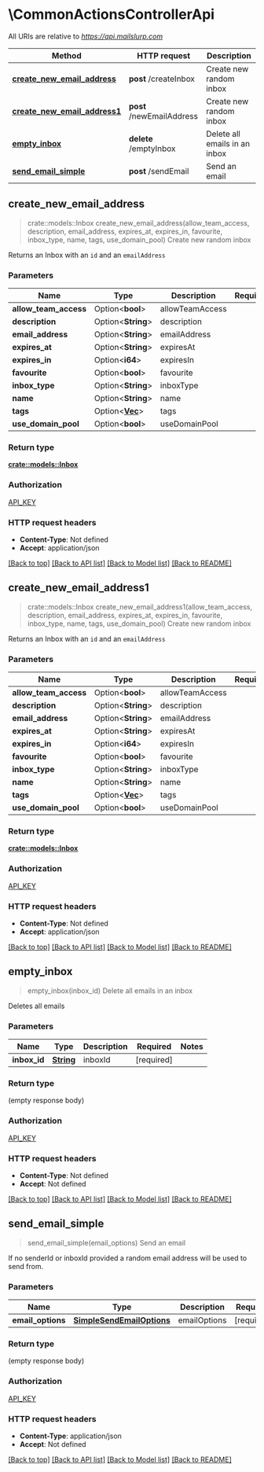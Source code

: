 # \CommonActionsControllerApi

All URIs are relative to *https://api.mailslurp.com*

| Method                                                                                | HTTP request              | Description                   |
| ------------------------------------------------------------------------------------- | ------------------------- | ----------------------------- |
| [**create_new_email_address**](CommonActionsControllerApi#create_new_email_address)   | **post** /createInbox     | Create new random inbox       |
| [**create_new_email_address1**](CommonActionsControllerApi#create_new_email_address1) | **post** /newEmailAddress | Create new random inbox       |
| [**empty_inbox**](CommonActionsControllerApi#empty_inbox)                             | **delete** /emptyInbox    | Delete all emails in an inbox |
| [**send_email_simple**](CommonActionsControllerApi#send_email_simple)                 | **post** /sendEmail       | Send an email                 |

## create_new_email_address

> crate::models::Inbox create_new_email_address(allow_team_access, description, email_address, expires_at, expires_in, favourite, inbox_type, name, tags, use_domain_pool)
> Create new random inbox

Returns an Inbox with an `id` and an `emailAddress`

### Parameters

| Name                  | Type                              | Description     | Required | Notes |
| --------------------- | --------------------------------- | --------------- | -------- | ----- |
| **allow_team_access** | Option<**bool**>                  | allowTeamAccess |          |
| **description**       | Option<**String**>                | description     |          |
| **email_address**     | Option<**String**>                | emailAddress    |          |
| **expires_at**        | Option<**String**>                | expiresAt       |          |
| **expires_in**        | Option<**i64**>                   | expiresIn       |          |
| **favourite**         | Option<**bool**>                  | favourite       |          |
| **inbox_type**        | Option<**String**>                | inboxType       |          |
| **name**              | Option<**String**>                | name            |          |
| **tags**              | Option<[**Vec<String>**](String)> | tags            |          |
| **use_domain_pool**   | Option<**bool**>                  | useDomainPool   |          |

### Return type

[**crate::models::Inbox**](Inbox)

### Authorization

[API_KEY](../README#API_KEY)

### HTTP request headers

- **Content-Type**: Not defined
- **Accept**: application/json

[[Back to top]](#) [[Back to API list]](../README#documentation-for-api-endpoints) [[Back to Model list]](../README#documentation-for-models) [[Back to README]](../README)

## create_new_email_address1

> crate::models::Inbox create_new_email_address1(allow_team_access, description, email_address, expires_at, expires_in, favourite, inbox_type, name, tags, use_domain_pool)
> Create new random inbox

Returns an Inbox with an `id` and an `emailAddress`

### Parameters

| Name                  | Type                              | Description     | Required | Notes |
| --------------------- | --------------------------------- | --------------- | -------- | ----- |
| **allow_team_access** | Option<**bool**>                  | allowTeamAccess |          |
| **description**       | Option<**String**>                | description     |          |
| **email_address**     | Option<**String**>                | emailAddress    |          |
| **expires_at**        | Option<**String**>                | expiresAt       |          |
| **expires_in**        | Option<**i64**>                   | expiresIn       |          |
| **favourite**         | Option<**bool**>                  | favourite       |          |
| **inbox_type**        | Option<**String**>                | inboxType       |          |
| **name**              | Option<**String**>                | name            |          |
| **tags**              | Option<[**Vec<String>**](String)> | tags            |          |
| **use_domain_pool**   | Option<**bool**>                  | useDomainPool   |          |

### Return type

[**crate::models::Inbox**](Inbox)

### Authorization

[API_KEY](../README#API_KEY)

### HTTP request headers

- **Content-Type**: Not defined
- **Accept**: application/json

[[Back to top]](#) [[Back to API list]](../README#documentation-for-api-endpoints) [[Back to Model list]](../README#documentation-for-models) [[Back to README]](../README)

## empty_inbox

> empty_inbox(inbox_id)
> Delete all emails in an inbox

Deletes all emails

### Parameters

| Name         | Type           | Description | Required   | Notes |
| ------------ | -------------- | ----------- | ---------- | ----- |
| **inbox_id** | [**String**]() | inboxId     | [required] |

### Return type

(empty response body)

### Authorization

[API_KEY](../README#API_KEY)

### HTTP request headers

- **Content-Type**: Not defined
- **Accept**: Not defined

[[Back to top]](#) [[Back to API list]](../README#documentation-for-api-endpoints) [[Back to Model list]](../README#documentation-for-models) [[Back to README]](../README)

## send_email_simple

> send_email_simple(email_options)
> Send an email

If no senderId or inboxId provided a random email address will be used to send from.

### Parameters

| Name              | Type                                                 | Description  | Required   | Notes |
| ----------------- | ---------------------------------------------------- | ------------ | ---------- | ----- |
| **email_options** | [**SimpleSendEmailOptions**](SimpleSendEmailOptions) | emailOptions | [required] |

### Return type

(empty response body)

### Authorization

[API_KEY](../README#API_KEY)

### HTTP request headers

- **Content-Type**: application/json
- **Accept**: Not defined

[[Back to top]](#) [[Back to API list]](../README#documentation-for-api-endpoints) [[Back to Model list]](../README#documentation-for-models) [[Back to README]](../README)
